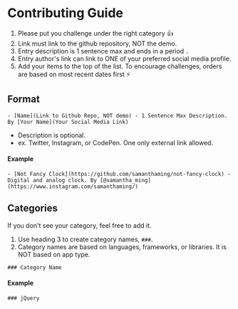 # Contributing Guide

1. Please put you challenge under the right category 👍
2. Link must link to the github repository, NOT the demo.
3. Entry description is 1 sentence max and ends in a period `.`
4. Entry author's link can link to ONE of your preferred social media profile.
5. Add your items to the top of the list. To encourage challenges, orders are based on most recent dates first ⚡️

## Format

`- [Name](Link to Github Repo, NOT demo) - 1 Sentence Max Description. By [Your Name](Your Social Media Link)`

- Description is optional.
- ex. Twitter, Instagram, or CodePen. One only external link allowed.

#### Example

`- [Not Fancy Clock](https://github.com/samanthaming/not-fancy-clock) - Digital and analog clock. By [@samantha_ming](https://www.instagram.com/samanthaming/)`

## Categories

If you don't see your category, feel free to add it.

1. Use heading 3 to create category names, `###`. 
2. Category names are based on languages, frameworks, or libraries. It is NOT based on app type.

`### Category Name`

#### Example

`### jQuery`
